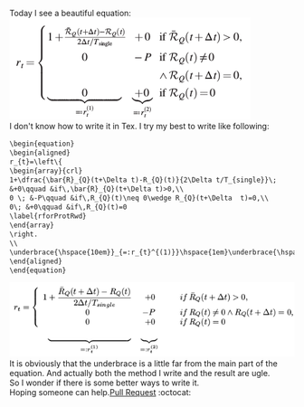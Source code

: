 Today I see a beautiful equation:  
![How Pretty This Equation Is](/prettybrace.png)  
I don't know how to write it in Tex.
I try my best to write like following:
```
\begin{equation}
\begin{aligned}
r_{t}=\left\{
\begin{array}{crl}
1+\dfrac{\bar{R}_{Q}(t+\Delta t)-R_{Q}(t)}{2\Delta t/T_{single}}\; &+0\qquad &if\,\bar{R}_{Q}(t+\Delta t)>0,\\
0 \; &-P\qquad &if\,R_{Q}(t)\neq 0\wedge R_{Q}(t+\Delta  t)=0,\\
0\; &+0\qquad &if\,R_{Q}(t)=0
\label{rforProtRwd}
\end{array}
\right.
\\
\underbrace{\hspace{10em}}_{=:r_{t}^{(1)}}\hspace{1em}\underbrace{\hspace{2em}}_{=:r_{t}^{(2)}}\hspace{17em}
\end{aligned}
\end{equation}
```
![My Ugle Brace](https://github.com/freshn/How-To-Write-A-Beautiful-Brace-In-Tex/blob/master/mybrace.png?raw=true)  
It is obviously that the underbrace is a little far from the main part of the equation. And actually both the method I write and the result are ugle.  
So I wonder if there is some better ways to write it.  
Hoping someone can help.[Pull Request](https://github.com/freshn/How-To-Write-A-Beautiful-Brace-In-Tex/compare) :octocat: 
